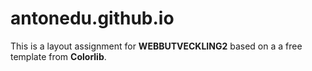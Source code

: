 # antonedu.github.io
This is a layout assignment for **WEBBUTVECKLING2** based on a a free template from **Colorlib**.

